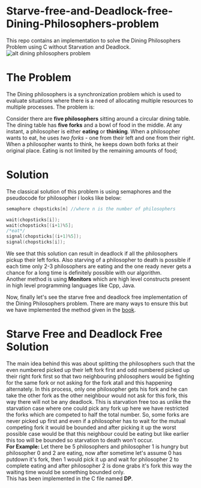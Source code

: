 # Starve-free-and-Deadlock-free-Dining-Philosophers-problem
This repo contains an implementation to solve the Dining Philosophers Problem using C without Starvation and Deadlock.
![alt dining philosophers problem](https://img.youtube.com/vi/kwxrt-LWryQ/0.jpg)
# The Problem
The Dining philosophers is a synchronization problem which is used to evaluate situations where there is a need of allocating multiple resources to multiple processes. The problem is:

Consider there are **five philosophers** sitting around a circular dining table. The dining table has **five forks** and a bowl of food in the middle.
At any instant, a philosopher is either **eating** or **thinking**. When a philosopher wants to eat, he uses *two forks* - one from their left and one from their right. When a philosopher wants to think, he keeps down both forks at their original place.
Eating is not limited by the remaining amounts of food;
# Solution
The classical solution of this problem is using semaphores and the pseudocode for philosopher i looks like below:
```cpp
semaphore chopsticks[n] //where n is the number of philosophers 
```
```cpp
wait(chopsticks[i]);
wait(chopsticks[(i+1)%5];
/*eat*/
signal(chopsticks[(i+1)%5]);
signal(chopsticks[i]);
```
We see that this solution can result in deadlock if all the philosophers pickup their left forks. Also starving of a philosopher to death is possible if each time only 2-3 philosophers are eating and the one ready never gets a chance for a long time is definitely possible with our algorithm.<br/>
Another method is using **Monitors** which are high level constructs present in high level programming languages like Cpp, Java.<br/>

Now, finally let's see the starve free and deadlock free implementation of the Dining Philosophers problem. There are many ways to ensure this but we have implemented the method given in the [book](https://bcs.wiley.com/he-bcs/Books?action=index&itemId=0471694665&itemTypeId=BKS&bcsId=2217).
# Starve Free and Deadlock Free Solution
The main idea behind this was about splitting the philosophers such that the even numbered picked up their left fork first and odd numbered picked up their right fork first so that two neighbouring philosophers would be fighting for the same fork or not asking for the fork atall and this happening alternately. In this process, only one philosopher gets his fork and he can take the other fork as the other neighbour would not ask for this fork, this way there will not be any deadlock. This is starvation free too as unlike the starvation case where one could pick any fork up here we have restricted the forks which are competed to half the total number. So, some forks are never picked up first and even if a philosopher has to wait for the mutual competing fork it would be bounded and after picking it up the worst possible case would be that this neighbour could be eating but like earlier this too will be bounded so starvation to death won't occur.<br/>
**For Example:** Let there be 5 philosophers and philosopher 1 is hungry but philosopher 0 and 2 are eating, now after sometime let's assume 0 has putdown it's fork, then 1 would pick it up and wait for philosopher 2 to complete eating and after philosopher 2 is done grabs it's fork this way the waiting time would be something bounded only.<br/>
This has been implemented in the C file named **DP**.

